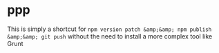 # ppp
This is simply a shortcut for `npm version patch &amp;&amp; npm publish &amp;&amp; git push` without the need to install a more complex tool like Grunt
